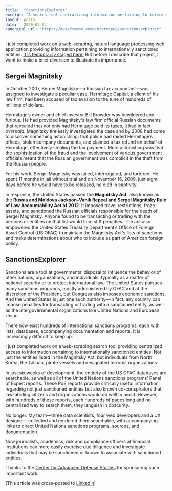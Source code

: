 ```yaml
---
title:  "SanctionsExplorer"
excerpt: "A search tool centralizing information pertaining to internationally sanctioned entities."
layout: posts
date:   2020-03-04
canonical_url: "https://maxefremov.com/interviews/sanctionsexplorer"
---
```


I just completed work on a web-scraping, natural language processing web application providing information pertaining to internationally sanctioned entities. [It is temporarily staged here.](http://master.d2lar62teu450l.amplifyapp.com/) But before I describe that project, I want to make a brief diversion to illustrate its importance.

## Sergei Magnitsky

In October 2007, Sergei Magnitsky—a Russian tax accountant—was assigned to investigate a peculiar case. Hermitage Capital, a client of his law firm, had been accused of tax evasion to the tune of hundreds of millions of dollars.

Hermitage’s owner and chief investor Bill Browder was bewildered and furious. He had provided Magnitsky's law firm official Russian documents that revealed that not only had Hermitage paid its taxes, it had in fact *overpaid*. Magnitsky tirelessly investigated the case and by 2008 had come to discover something astonishing: that police had raided Hermitage’s offices, stolen company documents, and claimed a tax refund on behalf of Hermitage, effectively stealing the tax payment. More astonishing was that the sophistication of the fraud and the involvement of various government officials meant that the Russian government was complicit in the theft from the Russian people.

For his work, Sergei Magnitsky was jailed, interrogated, and tortured. He spent 11 months in jail without trial and on November 16, 2009, just eight days before he would have to be released, he died in captivity.

In response, the United States passed the **Magnitsky Act**, also known as the **Russia and Moldova Jackson–Vanik Repeal and Sergei Magnitsky Rule of Law Accountability Act of 2012**. It imposed travel restrictions, froze assets, and sanctioned the Russian officials responsible for the death of Sergei Magnitsky. Anyone found to be transacting or trading with the persons or entities on that list would face stiff penalties. The act also empowered the United States Treasury Department’s Office of Foreign Asset Control (US OFAC) to maintain the Magnitsky Act's lists of sanctions and make determinations about who to include as part of American foreign policy.

## SanctionsExplorer

Sanctions are a tool at governments’ disposal to influence the behavior of other nations, organizations, and individuals, typically as a matter of national security or to protect international law. The United States pursues many sanctions programs, mostly administered by OFAC and at the discretion of the President, but Congress also imposes economic sanctions. And the United States is just one such authority—in fact, any country can impose penalties for transacting or trading with a sanctioned entity, as well as the intergovernmental organizations like United Nations and European Union.

There now exist hundreds of international sanctions programs, each with lists, databases, accompanying documentation and reports. It is increasingly difficult to keep up.

I just completed work on a web-scraping search tool providing centralized access to information pertaining to internationally sanctioned entities. Not just the entities listed in the Magnitsky Act, but individuals from North Korea, the Taliban, pirate vessels and designated terrorist organizations.

In just six weeks of development, the entirety of the US OFAC databases are searchable, as well as all of the United Nations sanctions programs’ Panel of Expert reports. These PoE reports provide critically useful information regarding not just sanctioned entities but also known co-conspirators that law-abiding citizens and organizations would do well to avoid. However, with hundreds of these reports, each hundreds of pages long and no centralized way to search them, they languish in obscurity.

No longer. My team—three data scientists,  four web developers and a UX designer—collected and rendered them searchable, with accompanying links to direct United Nations sanctions programs, sources, and documentation.

Now journalists, academics, risk and compliance officers at financial institutions can more easily exercise due diligence and investigate individuals that may be sanctioned or known to associate with sanctioned entities.

Thanks to the [Center for Advanced Defense Studies](https://c4ads.org/) for sponsoring such important work.

(This article was cross-posted to [LinkedIn](https://www.linkedin.com/pulse/sanctionsexplorer-max-efremov))
